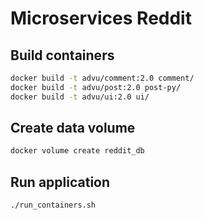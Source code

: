 # Microservices Reddit

## Build containers

```bash
docker build -t advu/comment:2.0 comment/
docker build -t advu/post:2.0 post-py/
docker build -t advu/ui:2.0 ui/
```

## Create data volume

```bash
docker volume create reddit_db
```

## Run application

```bash
./run_containers.sh
```
